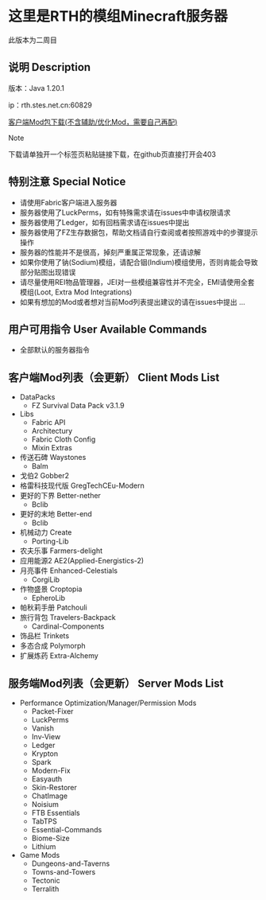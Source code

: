 # 这里是RTH的模组Minecraft服务器

此版本为二周目

## **说明** Description

版本：Java 1.20.1

ip：rth.stes.net.cn:60829

[客户端Mod包下载(不含辅助/优化Mod，需要自己再配)](https://raintoneh.stehp.cn/Mods-NGPlus.zip)

> [!NOTE]
> 下载请单独开一个标签页粘贴链接下载，在github页直接打开会403

## **特别注意** Special Notice

- 请使用Fabric客户端进入服务器
- 服务器使用了LuckPerms，如有特殊需求请在issues中申请权限请求
- 服务器使用了Ledger，如有回档需求请在issues中提出
- 服务器使用了FZ生存数据包，帮助文档请自行查阅或者按照游戏中的步骤提示操作
- 服务器的性能并不是很高，掉刻严重属正常现象，还请谅解
- 如果你使用了钠(Sodium)模组，请配合铟(Indium)模组使用，否则肯能会导致部分贴图出现错误
- 请尽量使用REI物品管理器，JEI对一些模组兼容性并不完全，EMI请使用全套模组(Loot, Extra Mod Integrations)
- 如果有想加的Mod或者想对当前Mod列表提出建议的请在issues中提出
...

## **用户可用指令** User Available Commands

- 全部默认的服务器指令

## **客户端Mod列表（会更新）** Client Mods List

- DataPacks
  - FZ Survival Data Pack v3.1.9
- Libs
  - Fabric API
  - Architectury
  - Fabric Cloth Config
  - Mixin Extras
- 传送石碑 Waystones
  - Balm
- 戈伯2 Gobber2
- 格雷科技现代版 GregTechCEu-Modern
- 更好的下界 Better-nether
  - Bclib
- 更好的末地 Better-end
  - Bclib
- 机械动力 Create
  - Porting-Lib
- 农夫乐事 Farmers-delight
- 应用能源2 AE2(Applied-Energistics-2)
- 月亮事件 Enhanced-Celestials
  - CorgiLib
- 作物盛景 Croptopia
  - EpheroLib
- 帕秋莉手册 Patchouli
- 旅行背包 Travelers-Backpack
  - Cardinal-Components
- 饰品栏 Trinkets
- 多态合成 Polymorph
- 扩展炼药 Extra-Alchemy

## **服务端Mod列表（会更新）** Server Mods List

- Performance Optimization/Manager/Permission Mods
  - Packet-Fixer
  - LuckPerms
  - Vanish
  - Inv-View
  - Ledger
  - Krypton
  - Spark
  - Modern-Fix
  - Easyauth
  - Skin-Restorer
  - ChatImage
  - Noisium
  - FTB Essentials
  - TabTPS
  - Essential-Commands
  - Biome-Size
  - Lithium
- Game Mods
  - Dungeons-and-Taverns
  - Towns-and-Towers
  - Tectonic
  - Terralith
